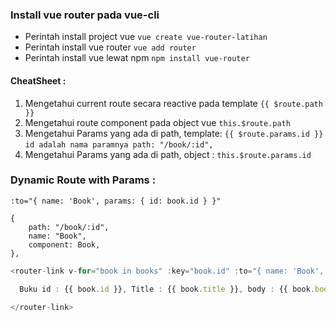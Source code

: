 ### Install vue router pada vue-cli

- Perintah install project vue `vue create vue-router-latihan`
- Perintah install vue router `vue add router`
- Perintah install vue lewat npm `npm install vue-router`

#### CheatSheet :
1. Mengetahui current route secara reactive pada template `{{ $route.path }}`
2. Mengetahui route component pada object vue `this.$route.path`
3. Mengetahui Params yang ada di path, template: `{{ $route.params.id }}` `id adalah nama paramnya path: "/book/:id",`
4. Mengetahui Params yang ada di path, object : `this.$route.params.id`



### Dynamic Route with Params : 
```
:to="{ name: 'Book', params: { id: book.id } }"
```
```
{
    path: "/book/:id",
    name: "Book",
    component: Book,
},
```

```js
<router-link v-for="book in books" :key="book.id" :to="{ name: 'Book', params: { id: book.id } }">

  Buku id : {{ book.id }}, Title : {{ book.title }}, body : {{ book.body }}

</router-link>
```
